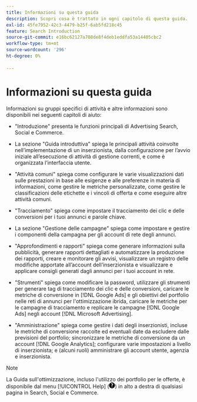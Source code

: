 ```yaml
---
title: Informazioni su questa guida
description: Scopri cosa è trattato in ogni capitolo di questa guida.
exl-id: 45fe7952-42c3-4479-b25f-6ab5fd218c45
feature: Search Introduction
source-git-commit: e16bc62127a708de8f4deb1eddfa53a14405cbc2
workflow-type: tm+mt
source-wordcount: '296'
ht-degree: 0%

---
```


# Informazioni su questa guida

Informazioni su gruppi specifici di attività e altre informazioni sono disponibili nei seguenti capitoli di aiuto:

* &quot;Introduzione&quot; presenta le funzioni principali di Advertising Search, Social e Commerce.

* La sezione &quot;Guida introduttiva&quot; spiega le principali attività coinvolte nell’implementazione di un inserzionista, dalla configurazione per l’avvio iniziale all’esecuzione di attività di gestione correnti, e come è organizzata l’interfaccia utente.

* &quot;Attività comuni&quot; spiega come configurare le varie visualizzazioni dati sulle prestazioni in base alle esigenze e alle preferenze in materia di informazioni, come gestire le metriche personalizzate, come gestire le classificazioni delle etichette e i vincoli di offerta e come eseguire altre attività comuni.

* &quot;Tracciamento&quot; spiega come impostare il tracciamento dei clic e delle conversioni per i tuoi annunci e parole chiave.

* La sezione &quot;Gestione delle campagne&quot; spiega come impostare e gestire i componenti della campagna per gli account di rete degli annunci.

* &quot;Approfondimenti e rapporti&quot; spiega come generare informazioni sulla pubblicità, generare rapporti dettagliati e automatizzare la produzione dei rapporti, creare e monitorare gli avvisi, visualizzare un registro delle modifiche apportate all’account dell’inserzionista e visualizzare e applicare consigli generati dagli annunci per i tuoi account in rete.

* &quot;Strumenti&quot; spiega come modificare la password, utilizzare gli strumenti per generare tag di tracciamento dei clic e delle conversioni, caricare le metriche di conversione in [!DNL Google Ads] e gli obiettivi del portfolio nelle reti di annunci per l&#39;ottimizzazione ibrida, caricare le metriche per le campagne di tracciamento e replicare le campagne [!DNL Google Ads] negli account [!DNL Microsoft Advertising].

* &quot;Amministrazione&quot; spiega come gestire i dati degli inserzionisti, incluse le metriche di conversione raccolte ed eventuali date da escludere dalle previsioni del portfolio; sincronizzare le metriche di conversione da un account [!DNL Google Analytics]; configurare varie impostazioni a livello di inserzionista; e (alcuni ruoli) amministrare gli account utente, agenzia e inserzionista.

>[!NOTE]
>
>La Guida sull&#39;ottimizzazione, incluso l&#39;utilizzo dei portfolio per le offerte, è disponibile dal menu [!UICONTROL Help] (![Menu Guida](/help/search-social-commerce/assets/help-main-menu.png "Menu Guida")) in alto a destra di qualsiasi pagina in Search, Social e Commerce.
